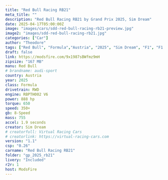 ```yaml
--- 
title: "Red Bull Racing RB21"
meta_title: ""
description: "Red Bull Racing RB21 by Grand Prix 2025, Sim Dream"
date: 2025-04-17T05:00:00Z
image: "images/cars/sdd-red-bull-racing-rb21-preview.jpg"
image2: "images/sdd-red-bull-racing-rb21.jpg"
categories: ["Car"]
author: "Theodore"
tags: ["Red Bull", "Formula","Austria", "2025", "Sim Dream", "F1", "F1 2025"]
draft: false
link: https://modsfire.com/9x1987sBWfmz9mH
zipsize: "167 MB"
manu: Red Bull
# brandname: audi-sport
country: Austria
year: 2025
class: Formula
drivetrain: RWD
engine: RBPTH002 V6
power: 888 hp
torque: 650
speed: 350+
gb: 8-Speed
mass: 755
accel: 1.9 seconds
creator: Sim Dream
# creatorfull: Virtual Racing Cars
# creatorlink: https://virtual-racing-cars.com
version: "1.1"
csp: "0.26"
carname: "Red Bull Racing RB21"
folder: "gp_2025_rb21"
livery: "Included"
r2r: 1
host: ModsFire
---
```

